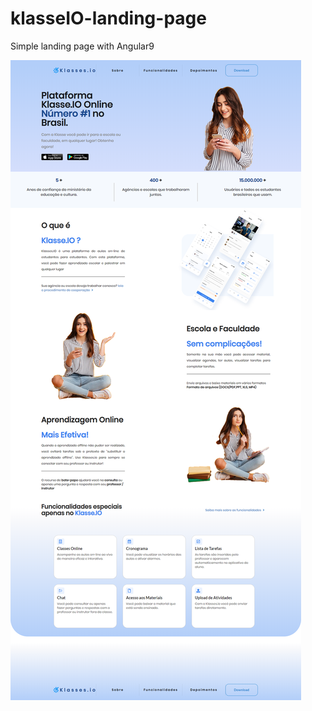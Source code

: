 # klasseIO-landing-page
Simple landing page with Angular9

<img src="https://github.com/ivanmpe/klasseIO-landing-page/blob/master/src/assets/preview.png"></i>
